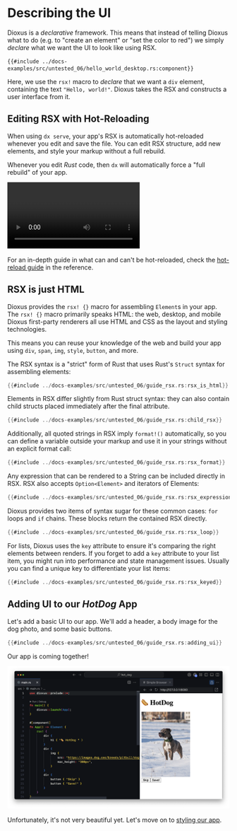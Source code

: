 # Describing the UI

Dioxus is a _declarative_ framework. This means that instead of telling Dioxus what to do (e.g. to "create an element" or "set the color to red") we simply _declare_ what we want the UI to look like using RSX.

```rust, no_run
{{#include ../docs-examples/src/untested_06/hello_world_desktop.rs:component}}
```

Here, we use the `rsx!` macro to _declare_ that we want a `div` element, containing the text `"Hello, world!"`. Dioxus takes the RSX and constructs a user interface from it.

## Editing RSX with Hot-Reloading

When using `dx serve`, your app's RSX is automatically hot-reloaded whenever you edit and save the file. You can edit RSX structure, add new elements, and style your markup without a full rebuild.

Whenever you edit *Rust* code, then `dx` will automatically force a "full rebuild" of your app.

![Dog App Hotreloading](/assets/06_docs/dog_app_hotreload.mp4)

For an in-depth guide in what can and can't be hot-reloaded, check the [hot-reload guide](../reference/hotreload.md) in the reference.

## RSX is just HTML

Dioxus provides the `rsx! {}` macro for assembling `Element`s in your app. The `rsx! {}` macro primarily speaks HTML: the web, desktop, and mobile Dioxus first-party renderers all use HTML and CSS as the layout and styling technologies.

This means you can reuse your knowledge of the web and build your app using `div`, `span`, `img`, `style`, `button`, and more.

The RSX syntax is a "strict" form of Rust that uses Rust's `Struct` syntax for assembling elements:

```rust
{{#include ../docs-examples/src/untested_06/guide_rsx.rs:rsx_is_html}}
```

Elements in RSX differ slightly from Rust struct syntax: they can also contain child structs placed immediately after the final attribute.

```rust
{{#include ../docs-examples/src/untested_06/guide_rsx.rs:child_rsx}}
```

Additionally, all quoted strings in RSX imply `format!()` automatically, so you can define a variable outside your markup and use it in your strings without an explicit format call:

```rust
{{#include ../docs-examples/src/untested_06/guide_rsx.rs:rsx_format}}
```

Any expression that can be rendered to a String can be included directly in RSX. RSX also accepts `Option<Element>` and iterators of Elements:

```rust
{{#include ../docs-examples/src/untested_06/guide_rsx.rs:rsx_expression}}
```

Dioxus provides two items of syntax sugar for these common cases: `for` loops and `if` chains. These blocks return the contained RSX directly.

```rust
{{#include ../docs-examples/src/untested_06/guide_rsx.rs:rsx_loop}}
```

For lists, Dioxus uses the `key` attribute to ensure it's comparing the right elements between renders. If you forget to add a `key` attribute to your list item, you might run into performance and state management issues. Usually you can find a unique key to differentiate your list items:

```rust
{{#include ../docs-examples/src/untested_06/guide_rsx.rs:rsx_keyed}}
```

## Adding UI to our *HotDog* App

Let's add a basic UI to our app. We'll add a header, a body image for the dog photo, and some basic buttons.


```rust
{{#include ../docs-examples/src/untested_06/guide_rsx.rs:adding_ui}}
```

Our app is coming together!

![Unstyled Dog App](/assets/06_docs/unstyled_dog_app.png)

Unfortunately, it's not very beautiful yet. Let's move on to [styling our app](assets.md).
